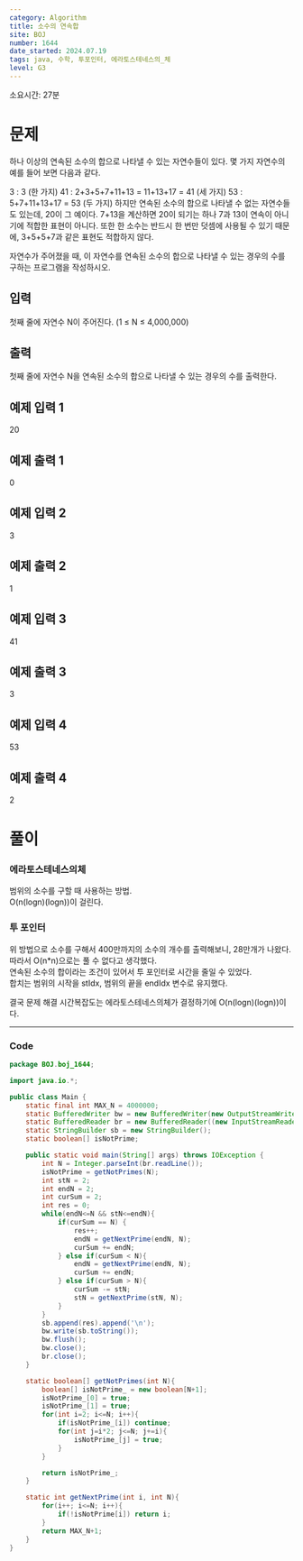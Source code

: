 ```yaml
---
category: Algorithm
title: 소수의 연속합
site: BOJ
number: 1644
date_started: 2024.07.19
tags: java, 수학, 투포인터, 에라토스테네스의_체
level: G3
---
```


소요시간: 27분

# 문제

하나 이상의 연속된 소수의 합으로 나타낼 수 있는 자연수들이 있다. 몇 가지 자연수의 예를 들어 보면 다음과 같다.

3 : 3 (한 가지)
41 : 2+3+5+7+11+13 = 11+13+17 = 41 (세 가지)
53 : 5+7+11+13+17 = 53 (두 가지)
하지만 연속된 소수의 합으로 나타낼 수 없는 자연수들도 있는데, 20이 그 예이다. 7+13을 계산하면 20이 되기는 하나 7과 13이 연속이 아니기에 적합한 표현이 아니다. 또한 한 소수는 반드시 한 번만 덧셈에 사용될 수 있기 때문에, 3+5+5+7과 같은 표현도 적합하지 않다.

자연수가 주어졌을 때, 이 자연수를 연속된 소수의 합으로 나타낼 수 있는 경우의 수를 구하는 프로그램을 작성하시오.

## 입력

첫째 줄에 자연수 N이 주어진다. (1 ≤ N ≤ 4,000,000)

## 출력

첫째 줄에 자연수 N을 연속된 소수의 합으로 나타낼 수 있는 경우의 수를 출력한다.

## 예제 입력 1

20

## 예제 출력 1

0

## 예제 입력 2

3

## 예제 출력 2

1

## 예제 입력 3

41

## 예제 출력 3

3

## 예제 입력 4

53

## 예제 출력 4

2

# 풀이

### 에라토스테네스의체

범위의 소수를 구할 때 사용하는 방법.  
O(n(logn)(logn))이 걸린다.

### 투 포인터

위 방법으로 소수를 구해서 400만까지의 소수의 개수를 출력해보니, 28만개가 나왔다.  
따라서 O(n\*n)으로는 풀 수 없다고 생각했다.  
연속된 소수의 합이라는 조건이 있어서 투 포인터로 시간을 줄일 수 있었다.  
합치는 범위의 시작을 stIdx, 범위의 끝을 endIdx 변수로 유지했다.

결국 문제 해결 시간복잡도는 에라토스테네스의체가 결정하기에 O(n(logn)(logn))이다.

---

### Code

<!-- CODE-APPENDED:Main.java -->
```java
package BOJ.boj_1644;

import java.io.*;

public class Main {
    static final int MAX_N = 4000000;
    static BufferedWriter bw = new BufferedWriter(new OutputStreamWriter(System.out));
    static BufferedReader br = new BufferedReader((new InputStreamReader(System.in)));
    static StringBuilder sb = new StringBuilder();
    static boolean[] isNotPrime;

    public static void main(String[] args) throws IOException {
        int N = Integer.parseInt(br.readLine());
        isNotPrime = getNotPrimes(N);
        int stN = 2;
        int endN = 2;
        int curSum = 2;
        int res = 0;
        while(endN<=N && stN<=endN){
            if(curSum == N) {
                res++;
                endN = getNextPrime(endN, N);
                curSum += endN;
            } else if(curSum < N){
                endN = getNextPrime(endN, N);
                curSum += endN;
            } else if(curSum > N){
                curSum -= stN;
                stN = getNextPrime(stN, N);
            }
        }
        sb.append(res).append('\n');
        bw.write(sb.toString());
        bw.flush();
        bw.close();
        br.close();
    }

    static boolean[] getNotPrimes(int N){
        boolean[] isNotPrime_ = new boolean[N+1];
        isNotPrime_[0] = true;
        isNotPrime_[1] = true;
        for(int i=2; i<=N; i++){
            if(isNotPrime_[i]) continue;
            for(int j=i*2; j<=N; j+=i){
                isNotPrime_[j] = true;
            }
        }

        return isNotPrime_;
    }

    static int getNextPrime(int i, int N){
        for(i++; i<=N; i++){
            if(!isNotPrime[i]) return i;
        }
        return MAX_N+1;
    }
}

```
